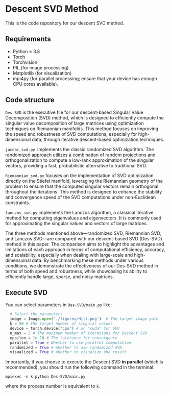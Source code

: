 # Descent SVD Method

This is the code repository for our descent SVD method.  

## Requirements

- Python $\geq$ 3.8
- Torch
- Torchvision
- PIL  (for image processing)
- Matplotlib (for visualization)
- mpi4py (for parallel processing; ensure that your device has enough CPU cores available).

## Code structure

`Des-SVD` is the executive file for our descent-based Singular Value Decomposition (SVD) method, which is designed to efficiently compute the singular value decomposition of large matrices using optimization techniques on Riemannian manifolds. This method focuses on improving the speed and robustness of SVD computations, especially for high-dimensional data, through iterative descent-based optimization techniques.

`jacobi_svd.py `implements the classic randomized SVD algorithm. The randomized approach utilizes a combination of random projections and orthogonalization to compute a low-rank approximation of the singular vectors, providing a fast, probabilistic alternative to traditional SVD.

`Riemannian_svd.py` focuses on the implementation of SVD optimization directly on the Stiefel manifold, leveraging the Riemannian geometry of the problem to ensure that the computed singular vectors remain orthogonal throughout the iterations. This method is designed to enhance the stability and convergence speed of the SVD computations under non-Euclidean constraints.

`lanczos_svd.py` implements the Lanczos algorithm, a classical iterative method for computing eigenvalues and eigenvectors. It is commonly used for approximating the singular values and vectors of large matrices. 

The three methods mentioned above—randomized SVD, Riemannian SVD, and Lanczos SVD—are compared with our descent-based SVD (Des-SVD) method in this paper. The comparison aims to highlight the advantages and limitations of each approach in terms of computational efficiency, accuracy, and scalability, especially when dealing with large-scale and high-dimensional data. By benchmarking these methods under various conditions, we demonstrate the effectiveness of our Des-SVD method in terms of both speed and robustness, while showcasing its ability to efficiently handle large, sparse, and noisy matrices.

## Execute SVD

You can select parameters in `Des-SVD/main.py`  like:

```python
  # Select the parameters
  image = Image.open('./figures/Hill.png')  # The target image path
  k = 50 # The target number of singular values
  device = torch.device("cpu") # or "cuda" for GPU
  n_max = 5 # The maximum number of iterations for Descent SVD
  epsilon = 1e-10 # The tolerance for convergence
  parallel = True # Whether to use parallel computation
  randomized = True # Whether to use randomized SVD
  visualized = True # Whether to visualize the result
```

Importantly, if you choose to execute the Descent SVD **in parallel** (which is recommended), you should run the following command in the terminal:

```terminal
mpiexec -n k python Des-SVD/main.py
```

where the process number is equivalent to `k`.





